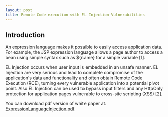 ```yaml
---
layout: post
title: Remote Code execution with EL Injection Vulnerabilities
---
```


## Introduction

An expression language makes it possible to easily access application data. For example, the JSP expression language allows a page author to access a bean using simple syntax such as ${name} for a simple variable [1].

EL Injection occurs when user input is embedded in an unsafe manner. EL Injection are very serious and lead to complete compromise of the application&#39;s data and functionality and often obtain Remote Code Execution (RCE), turning every vulnerable application into a potential pivot point. Also EL Injection can be used to bypass input filters and any HttpOnly protection for application pages vulnerable to cross-site scripting (XSS) [2].

You can download pdf version of white paper at.
[ExpressionLanguageInjection.pdf](https://www.exploit-db.com/docs/46303)
